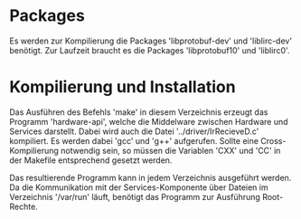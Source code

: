 # Packages

Es werden zur Kompilierung die Packages 'libprotobuf-dev' und 'liblirc-dev' benötigt.
Zur Laufzeit braucht es die Packages 'libprotobuf10' und 'liblirc0'.

# Kompilierung und Installation

Das Ausführen des Befehls 'make' in diesem Verzeichnis erzeugt das Programm 'hardware-api', welche
die Middelware zwischen Hardware und Services darstellt. Dabei wird auch die Datei
'../driver/IrRecieveD.c' kompiliert. Es werden dabei 'gcc' und 'g++' aufgerufen. Sollte eine
Cross-Kompilierung notwendig sein, so müssen die Variablen 'CXX' und 'CC' in der Makefile
entsprechend gesetzt werden.

Das resultierende Programm kann in jedem Verzeichnis ausgeführt werden.
Da die Kommunikation mit der Services-Komponente über Dateien im Verzeichnis '/var/run' läuft,
benötigt das Programm zur Ausführung Root-Rechte.
